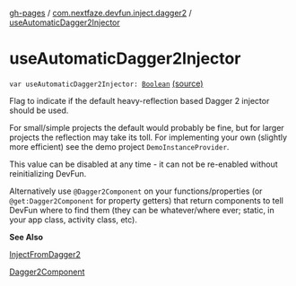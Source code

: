 [gh-pages](../index.md) / [com.nextfaze.devfun.inject.dagger2](index.md) / [useAutomaticDagger2Injector](./use-automatic-dagger2-injector.md)

# useAutomaticDagger2Injector

`var useAutomaticDagger2Injector: `[`Boolean`](https://kotlinlang.org/api/latest/jvm/stdlib/kotlin/-boolean/index.html) [(source)](https://github.com/NextFaze/dev-fun/tree/master/devfun-inject-dagger2/src/main/java/com/nextfaze/devfun/inject/dagger2/Instances.kt#L67)

Flag to indicate if the default heavy-reflection based Dagger 2 injector should be used.

For small/simple projects the default would probably be fine, but for larger projects the reflection may take its toll.
For implementing your own (slightly more efficient) see the demo project `DemoInstanceProvider`.

This value can be disabled at any time - it can not be re-enabled without reinitializing DevFun.

Alternatively use `@Dagger2Component` on your functions/properties (or `@get:Dagger2Component` for property getters)
that return components to tell DevFun where to find them (they can be whatever/where ever; static, in your app class,
activity class, etc).

**See Also**

[InjectFromDagger2](-inject-from-dagger2/index.md)

[Dagger2Component](../com.nextfaze.devfun.reference/-dagger2-component/index.md)

